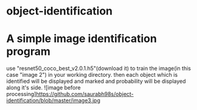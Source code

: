 # object-identification
# A simple image identification program
use "resnet50_coco_best_v2.0.1.h5"(download it) to train the image(in this case "image 2") in your working directory.
then each object which is identified will be displayed and marked and probability will be displayed along it's side.
![image before processing]https://github.com/saurabh98s/object-identification/blob/master/image3.jpg
